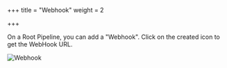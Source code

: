 +++
title = "Webhook"
weight = 2

+++

On a Root Pipeline, you can add a "Webhook". Click on the created icon to get the WebHook URL.

![Webhook](/images/workflows.design.hooks.webhook.gif)